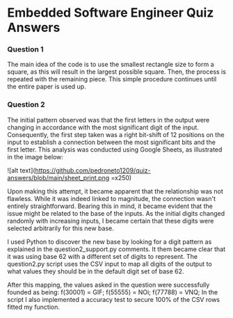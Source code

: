 # Embedded Software Engineer Quiz Answers

### Question 1

The main idea of the code is to use the smallest rectangle size to form a square, as this will result in the largest possible square. Then, the process is repeated with the remaining piece. This simple procedure continues until the entire paper is used up.

### Question 2

The initial pattern observed was that the first letters in the output were changing in accordance with the most significant digit of the input. Consequently, the first step taken was a right bit-shift of 12 positions on the input to establish a connection between the most significant bits and the first letter. This analysis was conducted using Google Sheets, as illustrated in the image below:

![alt text](https://github.com/pedroneto1209/quiz-answers/blob/main/sheet_print.png =x250)

Upon making this attempt, it became apparent that the relationship was not flawless. While it was indeed linked to magnitude, the connection wasn't entirely straightforward. Bearing this in mind, it became evident that the issue might be related to the base of the inputs. As the initial digits changed randomly with increasing inputs, I became certain that these digits were selected arbitrarily for this new base.

I used Python to discover the new base by looking for a digit pattern as explained in the question2_support.py comments. It them became clear that it was using base 62 with a different set of digits to represent. The question2.py script uses the CSV input to map all digits of the output to what values they should be in the default digit set of base 62. 

After this mapping, the values asked in the question were successfully founded as being: f(30001) = GIF; f(55555) = NOi; f(77788) = VNQ;
In the script I also implemented a accuracy test to secure 100% of the CSV rows fitted my function.